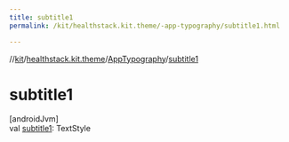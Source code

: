 ```yaml
---
title: subtitle1
permalink: /kit/healthstack.kit.theme/-app-typography/subtitle1.html

---
```

//[kit](/kit.html)/[healthstack.kit.theme](../index.html)/[AppTypography](index.html)/[subtitle1](subtitle1.html)



# subtitle1



[androidJvm]\
val [subtitle1](subtitle1.html): TextStyle




